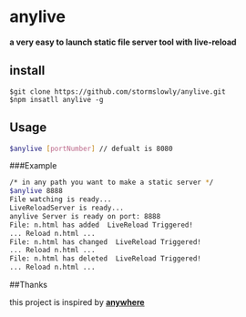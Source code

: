 anylive
===
**a very easy to launch static file server tool with live-reload**


## install
```
$git clone https://github.com/stormslowly/anylive.git
$npm insatll anylive -g
```
## Usage

``` bash
$anylive [portNumber] // defualt is 8080

```

###Example
``` bash
/* in any path you want to make a static server */
$anylive 8888
File watching is ready...
LiveReloadServer is ready...
anylive Server is ready on port: 8888
File: n.html has added  LiveReload Triggered!
... Reload n.html ...
File: n.html has changed  LiveReload Triggered!
... Reload n.html ...
File: n.html has deleted  LiveReload Triggered!
... Reload n.html ...
```

##Thanks

this project is inspired by [**anywhere**](https://github.com/JacksonTian/anywhere)